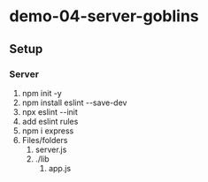 # demo-04-server-goblins

## Setup

### Server

1. npm init -y
1. npm install eslint --save-dev
1. npx eslint --init
1. add eslint rules
1. npm i express
1. Files/folders
   1. server.js
   1. ./lib
      1. app.js
